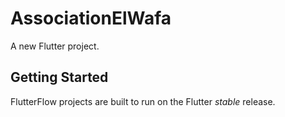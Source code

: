 # AssociationElWafa

A new Flutter project.

## Getting Started

FlutterFlow projects are built to run on the Flutter _stable_ release.
